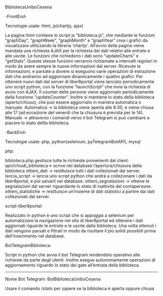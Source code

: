 BibliotecaUniboCesena


-FrontEnd-

Tecnologie usate: html, js(chartjs, ajax)

La pagina html contiene lo script js “biblioteca.js”, che mediante le funzioni “graphDay”, “graphWeek”, “graphMonth” e “graphYear” crea i grafici da visualizzare utilizzando la libreria ‘chartjs’.
All’avvio della pagina viene mandata una richiesta AJAX per la richiesta dei dati relativi alle entrate e alle uscite. Le funzioni che richiedono i dati sono “updateCharts” e “getStats”.
Queste stesse funzioni verranno richiamate a intervalli regolari in modo da avere sempre le nuove informazioni dal server. Ricevute le informazioni, e parsate a dovere si eseguono varie operazioni di estrazione dati che andranno ad aggiornare dinamicamente i quattro grafici.
Per ottenere nuovi dati dal server di liber8portal viene lanciato periodicamente uno script python, con la funzione “launchScript” che invia la richiesta di avvio con AJAX.
Il counter delle persone viene aggiornato periodicamente dalla funzione “updateCounter”. Inoltre si mantiene lo stato della biblioteca (aperto/chiuso), che può essere aggiornato in maniera automatica o manuale.
Automatica -> la biblioteca viene aperta alle 8:30, e viene chiusa alle 17 (ad eccezione del venerdì che la chiusura è prevista per le 14).
Manuale -> attraverso i comandi verso il bot Telegram si può cambiare a piacere lo stato dellla biblioteca.

-BackEnd-

Tecnologie usate: php, python(selenium, pyTelegramBotAPI), mysql


php:

biblioteca.php gestisce tutte le richieste provenienti dal client:
apri/chiudi_biblioteca-> scrive nel database l’apertura/chiusura della biblioteca
ottieni_dati -> restituisce tutti i dati collezionati dal server.
lancia_script -> lancia uno script python che andrà a collezionare i dati da liber8portal, e poi salvarli nel database.
ottieni_segnalazioni -> ottiene le segnalazioni dal server riguardante lo stato di inattività del contapersone.
ottieni_statistiche -> restituisce un’insieme di dati statistici a partire dai dati collezionati dal server.

script-liber8portal:

Realizzato in python è uno script che si appoggia a selenium per automatizzare la navigazione nel sito di liber8portal ed ottenere i dati aggiornati riguardo le entrate e le uscite dalla biblioteca.
Una volta ottenuti i dati vengono parsati e filtrati in modo da risultare il più solidi possibili prima dell’inserimento nel database.

BotTelegramBiblioteca:

Script in python che avvia il bot Telegram rendendolo operativo alle richieste da parte degli utenti.
Inoltre esegue autonomamente operazioni di aggiornamento riguardo lo stato dei gate all’entrata della biblioteca.

----------------------------------------------------------------------------------------------------

Nome Bot Telegram: BotBibliotecaUniboCesena

Usare il comando /stato per sapere se la biblioteca è aperta oppure chiusa